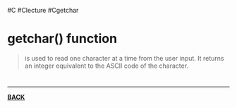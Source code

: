 #C #Clecture #Cgetchar 
# getchar() function
> is used to read one character at a time from the user input.
> It returns an integer equivalent to the ASCII code of the character.


# 
---
**[BACK](Cinputoutput.md)**